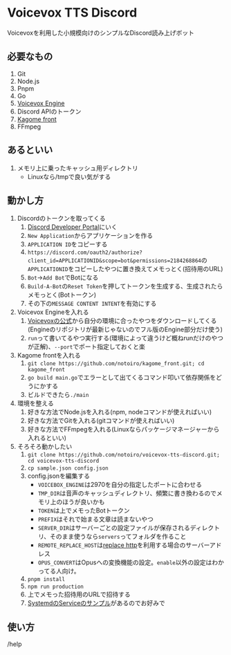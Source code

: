 # Voicevox TTS Discord

Voicevoxを利用した小規模向けのシンプルなDiscord読み上げボット

## 必要なもの

1. Git
2. Node.js
3. Pnpm
4. Go
5. [Voicevox Engine](https://github.com/VOICEVOX/voicevox_engine/)
6. Discord APIのトークン
7. [Kagome front](https://github.com/notoiro/kagome_front)
8. FFmpeg

## あるといい

1. メモリ上に乗ったキャッシュ用ディレクトリ
    - Linuxなら/tmpで良い気がする

## 動かし方

1. Discordのトークンを取ってくる
    1. [Discord Developer Portal](https://discord.com/developers/applications )にいく
    2. `New Application`からアプリケーションを作る
    3. `APPLICATION ID`をコピーする
    4. `https://discord.com/oauth2/authorize?client_id=APPLICATIONID&scope=bot&permissions=2184268864`の`APPLICATIONID`をコピーしたやつに置き換えてメモっとく(招待用のURL)
    5. `Bot`→`Add Bot`でBotになる
    6. `Build-A-Bot`の`Reset Token`を押してトークンを生成する、生成されたらメモっとく(Botトークン)
    7. その下の`MESSAGE CONTENT INTENT`を有効にする
2. Voicevox Engineを入れる
    1. [Voicevoxの公式](https://voicevox.hiroshiba.jp/ )から自分の環境に合ったやつをダウンロードしてくる(Engineのリポジトリが最新じゃないのでフル版のEngine部分だけ使う)
    2. `run`って書いてるやつ実行する(環境によって違うけど概ねrunだけのやつが正解)、`--port`でポート指定しておくと楽
3. Kagome frontを入れる
    1. `git clone https://github.com/notoiro/kagome_front.git; cd kagome_front`
    2. `go build main.go`でエラーとして出てくるコマンド叩いて依存関係をどうにかする
    3. ビルドできたら`./main`
4. 環境を整える
    1. 好きな方法でNode.jsを入れる(npm, nodeコマンドが使えればいい)
    2. 好きな方法でGitを入れる(gitコマンドが使えればいい)
    3. 好きな方法でFFmpegを入れる(Linuxならパッケージマネージャーから入れるといい)
5. そろそろ動かしたい
    1. `git clone https://github.com/notoiro/voicevox-tts-discord.git; cd voicevox-tts-discord`
    2. `cp sample.json config.json`
    3. config.jsonを編集する
        - `VOICEBOX_ENGINE`は2970を自分の指定したポートに合わせる
        - `TMP_DIR`は音声のキャッシュディレクトリ、頻繁に書き換わるのでメモリ上のほうが良いかも
        - `TOKEN`は上でメモったBotトークン
        - `PREFIX`はそれで始まる文章は読まないやつ
        - `SERVER_DIR`はサーバーごとの設定ファイルが保存されるディレクトリ、そのまま使うなら`servers`ってフォルダを作ること
        - `REMOTE_REPLACE_HOST`は[replace http](https://github.com/notoiro/replace_http )を利用する場合のサーバーアドレス
        - `OPUS_CONVERT`はOpusへの変換機能の設定。`enable`以外の設定はわかってる人向け。
    4. `pnpm install`
    5. `npm run production`
    6. 上でメモった招待用のURLで招待する
    7. [SystemdのServiceのサンプル](https://github.com/notoiro/voicevox-tts-discord/tree/master/services )があるのでお好みで

## 使い方
/help


